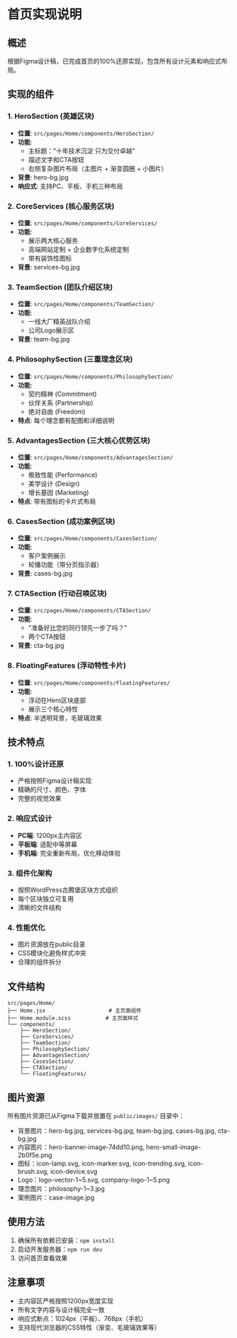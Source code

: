 # 首页实现说明

## 概述
根据Figma设计稿，已完成首页的100%还原实现，包含所有设计元素和响应式布局。

## 实现的组件

### 1. HeroSection (英雄区块)
- **位置**: `src/pages/Home/components/HeroSection/`
- **功能**: 
  - 主标题："十年技术沉淀 只为交付卓越"
  - 描述文字和CTA按钮
  - 右侧复杂图片布局（主图片 + 渐变圆圈 + 小图片）
- **背景**: hero-bg.jpg
- **响应式**: 支持PC、平板、手机三种布局

### 2. CoreServices (核心服务区块)
- **位置**: `src/pages/Home/components/CoreServices/`
- **功能**: 
  - 展示两大核心服务
  - 高端网站定制 + 企业数字化系统定制
  - 带有装饰性图标
- **背景**: services-bg.jpg

### 3. TeamSection (团队介绍区块)
- **位置**: `src/pages/Home/components/TeamSection/`
- **功能**: 
  - 一线大厂精英战队介绍
  - 公司Logo展示区
- **背景**: team-bg.jpg

### 4. PhilosophySection (三重理念区块)
- **位置**: `src/pages/Home/components/PhilosophySection/`
- **功能**: 
  - 契约精神 (Commitment)
  - 伙伴关系 (Partnership)
  - 绝对自由 (Freedom)
- **特点**: 每个理念都有配图和详细说明

### 5. AdvantagesSection (三大核心优势区块)
- **位置**: `src/pages/Home/components/AdvantagesSection/`
- **功能**: 
  - 极致性能 (Performance)
  - 美学设计 (Design)
  - 增长基因 (Marketing)
- **特点**: 带有图标的卡片式布局

### 6. CasesSection (成功案例区块)
- **位置**: `src/pages/Home/components/CasesSection/`
- **功能**: 
  - 客户案例展示
  - 轮播功能（带分页指示器）
- **背景**: cases-bg.jpg

### 7. CTASection (行动召唤区块)
- **位置**: `src/pages/Home/components/CTASection/`
- **功能**: 
  - "准备好比您的同行领先一步了吗？"
  - 两个CTA按钮
- **背景**: cta-bg.jpg

### 8. FloatingFeatures (浮动特性卡片)
- **位置**: `src/pages/Home/components/FloatingFeatures/`
- **功能**: 
  - 浮动在Hero区块底部
  - 展示三个核心特性
- **特点**: 半透明背景，毛玻璃效果

## 技术特点

### 1. 100%设计还原
- 严格按照Figma设计稿实现
- 精确的尺寸、颜色、字体
- 完整的视觉效果

### 2. 响应式设计
- **PC端**: 1200px主内容区
- **平板端**: 适配中等屏幕
- **手机端**: 完全重新布局，优化移动体验

### 3. 组件化架构
- 按照WordPress古腾堡区块方式组织
- 每个区块独立可复用
- 清晰的文件结构

### 4. 性能优化
- 图片资源放在public目录
- CSS模块化避免样式冲突
- 合理的组件拆分

## 文件结构
```
src/pages/Home/
├── Home.jsx                    # 主页面组件
├── Home.module.scss           # 主页面样式
└── components/
    ├── HeroSection/
    ├── CoreServices/
    ├── TeamSection/
    ├── PhilosophySection/
    ├── AdvantagesSection/
    ├── CasesSection/
    ├── CTASection/
    └── FloatingFeatures/
```

## 图片资源
所有图片资源已从Figma下载并放置在 `public/images/` 目录中：
- 背景图片：hero-bg.jpg, services-bg.jpg, team-bg.jpg, cases-bg.jpg, cta-bg.jpg
- 内容图片：hero-banner-image-74dd10.png, hero-small-image-2b0f5e.png
- 图标：icon-lamp.svg, icon-marker.svg, icon-trending.svg, icon-brush.svg, icon-device.svg
- Logo：logo-vector-1~5.svg, company-logo-1~5.png
- 理念图片：philosophy-1~3.jpg
- 案例图片：case-image.jpg

## 使用方法
1. 确保所有依赖已安装：`npm install`
2. 启动开发服务器：`npm run dev`
3. 访问首页查看效果

## 注意事项
- 主内容区严格按照1200px宽度实现
- 所有文字内容与设计稿完全一致
- 响应式断点：1024px（平板）、768px（手机）
- 支持现代浏览器的CSS特性（渐变、毛玻璃效果等）
